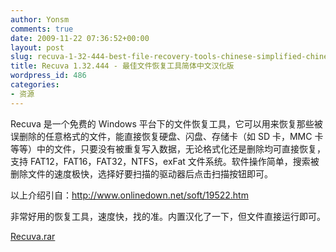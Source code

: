 ```yaml
---
author: Yonsm
comments: true
date: 2009-11-22 07:36:52+00:00
layout: post
slug: recuva-1-32-444-best-file-recovery-tools-chinese-simplified-chinese-version
title: Recuva 1.32.444 - 最佳文件恢复工具简体中文汉化版
wordpress_id: 486
categories:
- 资源
---
```


Recuva 是一个免费的 Windows 平台下的文件恢复工具，它可以用来恢复那些被误删除的任意格式的文件<!-- more -->，能直接恢复硬盘、闪盘、存储卡（如 SD 卡，MMC 卡等等）中的文件，只要没有被重复写入数据，无论格式化还是删除均可直接恢复，支持 FAT12，FAT16，FAT32，NTFS，exFat 文件系统。软件操作简单，搜索被删除文件的速度极快，选择好要扫描的驱动器后点击扫描按钮即可。  
  
以上介绍引自：http://www.onlinedown.net/soft/19522.htm  
  
非常好用的恢复工具，速度快，找的准。内置汉化了一下，但文件直接运行即可。  
  
[Recuva.rar](/assets/1258817798_9136e57f.rar)
